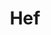 ---
title: Hef
bjcp_cat: Weizen/Weissbier (15 A)
brew_date: September 15, 2019
type: homebrew_recipe
short_description: 
page_url: /recipes/Hef.html
---